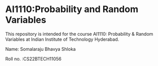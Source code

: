 # AI1110:Probability and Random Variables
This repository is intended for the course AI1110: Probability & Random Variables at Indian Institute of Technology Hyderabad.

Name: Somalaraju Bhavya Shloka

Roll no. :CS22BTECH11056

